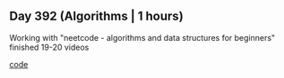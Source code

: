 ## Day 392 (Algorithms | 1 hours)

Working with "neetcode - algorithms and data structures for beginners"
finished 19-20 videos

[code](https://github.com/alexvyber/algorithms-and-data-structures-neetcode.git)


